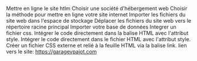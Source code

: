 Mettre en ligne le site htlm   Choisir une société d'hébergement web 
Choisir la méthode pour mettre en ligne votre site internet
Importer les fichiers du site web dans l'espace de stockage
Déplacer les fichiers du site web vers le répertoire racine principal
Importer votre base de données
Integrer un fichier css.      Intégrer le code directement dans la balise HTML avec l'attribut style.
Intégrer le code directement dans le fichier HTML avec l'attribut style.
Créer un fichier CSS externe et relié à la feuille HTML via la balise link.
lien vers le site:  https://garagevpajot.com
